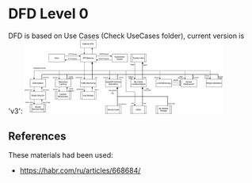 # DFD Level 0
DFD is based on Use Cases (Check UseCases folder), current version is 'v3':
<img src="v3/DFD.svg" alt="Task 3 DFD" width="400"/>

## References
These materials had been used:
* https://habr.com/ru/articles/668684/
